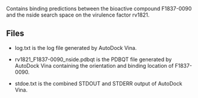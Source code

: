 Contains binding predictions between the bioactive compound F1837-0090 and the nside search space on the virulence factor rv1821.

## Files

- log.txt is the log file generated by AutoDock Vina.

- rv1821_F1837-0090_nside.pdbqt is the PDBQT file generated by AutoDock Vina containing the orientation and binding location of F1837-0090.

- stdoe.txt is the combined STDOUT and STDERR output of AutoDock Vina.

